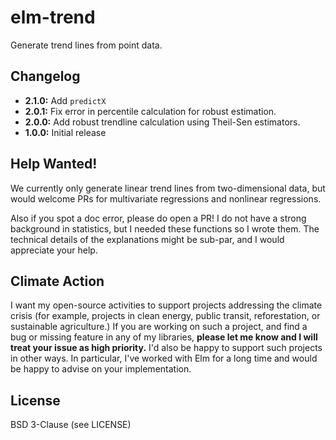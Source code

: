 # elm-trend

Generate trend lines from point data.

## Changelog

- **2.1.0:** Add `predictX`
- **2.0.1:** Fix error in percentile calculation for robust estimation.
- **2.0.0:** Add robust trendline calculation using Theil-Sen estimators.
- **1.0.0:** Initial release

## Help Wanted!

We currently only generate linear trend lines from two-dimensional data, but would welcome PRs for multivariate regressions and nonlinear regressions.

Also if you spot a doc error, please do open a PR!
I do not have a strong background in statistics, but I needed these functions so I wrote them.
The technical details of the explanations might be sub-par, and I would appreciate your help.

## Climate Action

I want my open-source activities to support projects addressing the climate crisis (for example, projects in clean energy, public transit, reforestation, or sustainable agriculture.)
If you are working on such a project, and find a bug or missing feature in any of my libraries, **please let me know and I will treat your issue as high priority.**
I'd also be happy to support such projects in other ways.
In particular, I've worked with Elm for a long time and would be happy to advise on your implementation.

## License

BSD 3-Clause (see LICENSE)
